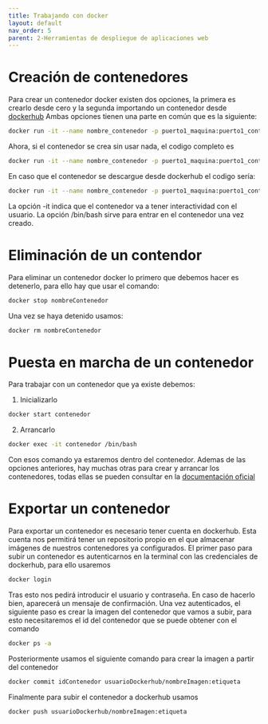 ```yaml
---
title: Trabajando con docker
layout: default
nav_order: 5
parent: 2-Herramientas de despliegue de aplicaciones web
---
```

# Creación de contenedores
Para crear un contenedor docker existen dos opciones, la primera es crearlo desde cero y la segunda importando un contenedor desde [dockerhub](https://hub.docker.com/)
Ambas opciones tienen una parte en común que es la siguiente:
```bash
docker run -it --name nombre_contenedor -p puerto1_maquina:puerto1_contenedor -p puerto2_maquina:puerto2_contenedor
```

Ahora, si el contenedor se crea sin usar nada, el codigo completo es 
```bash
docker run -it --name nombre_contenedor -p puerto1_maquina:puerto1_contenedor -p puerto2_maquina:puerto2_contenedor sistemaOperativo:version /bin/bash
```

En caso que el contenedor se descargue desde dockerhub el codigo sería:
```bash
docker run -it --name nombre_contenedor -p puerto1_maquina:puerto1_contenedor -p puerto2_maquina:puerto2_contenedor usuario/contenedor:etiqueta /bin/bash
```

La opción -it indica que el contenedor va a tener interactividad con el usuario.
La opción /bin/bash sirve para entrar en el contenedor una vez creado.
# Eliminación de un contendor 
Para eliminar un contenedor docker lo primero que debemos hacer es detenerlo, para ello hay que usar el comando:
```bash
docker stop nombreContenedor
```
Una vez se haya detenido usamos:
```bash
docker rm nombreContenedor
```

# Puesta en marcha de un contenedor
Para trabajar con un contenedor que ya existe debemos:
1. Inicializarlo

```bash
docker start contenedor
```

2. Arrancarlo

```bash
docker exec -it contenedor /bin/bash
```
Con esos comando ya estaremos dentro del contenedor.
Ademas de las opciones anteriores, hay muchas otras para crear y arrancar los contenedores, todas ellas se pueden consultar en la [documentación oficial](https://docs.docker.com/reference/cli/docker/container/exec/)

# Exportar un contenedor
Para exportar un contenedor es necesario tener cuenta en dockerhub. Esta cuenta nos permitirá tener un repositorio propio en el que almacenar imágenes de nuestros contenedores ya configurados. El primer paso para subir un contenedor es autenticarnos en la terminal con las credenciales de dockerhub, para ello usaremos
```bash
docker login
```
Tras esto nos pedirá introducir el usuario y contraseña. En caso de hacerlo bien, aparecerá un mensaje de confirmación.
Una vez autenticados, el siguiente paso es crear la imagen del contenedor que vamos a subir, para esto necesitaremos el id del contenedor que se puede obtener con el comando
```bash
docker ps -a
```
Posteriormente usamos el siguiente comando para crear la imagen a partir del contenedor
```bash
docker commit idContenedor usuarioDockerhub/nombreImagen:etiqueta
```
Finalmente para subir el contenedor a dockerhub usamos 
```bash 
docker push usuarioDockerhub/nombreImagen:etiqueta
```

